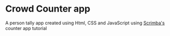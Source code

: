 # Crowd Counter app

A person tally app created using Html, CSS and JavaScript using [Scrimba's](https://scrimba.com) counter app tutorial